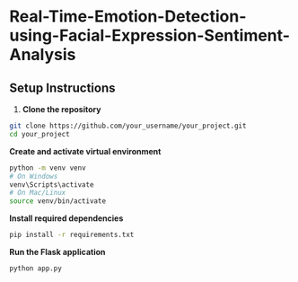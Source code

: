 # Real-Time-Emotion-Detection-using-Facial-Expression-Sentiment-Analysis

## Setup Instructions

1. **Clone the repository**

```bash  
git clone https://github.com/your_username/your_project.git  
cd your_project
```

**Create and activate virtual environment**

```bash
python -m venv venv  
# On Windows  
venv\Scripts\activate  
# On Mac/Linux  
source venv/bin/activate
```

**Install required dependencies**

```bash
pip install -r requirements.txt
```

**Run the Flask application**

```bash
python app.py
```
